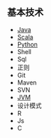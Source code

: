
## 基本技术
* [Java](src/main/com/libin/program/_01_java)
* [Scala](src/main/com/libin/program/_02_scala)
* [Python](src/main/com/libin/program/_03_python)
* Shell
* Sql
* 正则
* Git
* Maven
* SVN
* [JVM](src/main/com/libin/program/_10_jvm)
* 设计模式
* R
* Js
* C
